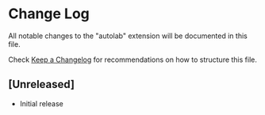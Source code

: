 # Change Log

All notable changes to the "autolab" extension will be documented in this file.

Check [Keep a Changelog](http://keepachangelog.com/) for recommendations on how to structure this file.

## [Unreleased]

- Initial release